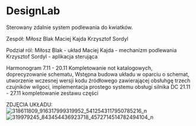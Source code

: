 # DesignLab

Sterowany zdalnie system podlewania do kwiatków.

Zespół:
Miłosz Blak
Maciej Kajda
Krzysztof Sordyl

Podział ról:
Miłosz Blak - układ
Maciej Kajda - mechanizm podlewania
Krzysztof Sordyl - aplikacja sterująca


Harmonogram
7.11 - 20.11
      Kompletowanie not katalogowych, doprecyzowanie schematu,
      Wstępna budowa układu w oparciu o schemat, utworzenie wczesnej wersji kodu źródłowego 
      zawierającej obsłuhgę trzech czujników wilgoci, implementacja prostego systemu obsługi silnika DC
21.11 - 27.11
      kompletowanie zestawu części
      
ZDJĘCIA UKŁADU:      
![318611809_916317999319952_5412543117950785216_n](https://user-images.githubusercontent.com/72890605/208315520-f97706d1-b3e5-4c72-ad51-8dae6c009a07.jpg)
![319979245_843454436923718_4572714514782494104_n](https://user-images.githubusercontent.com/72890605/208315531-70e7df8d-64f3-429d-87f6-093855966ec1.jpg)
